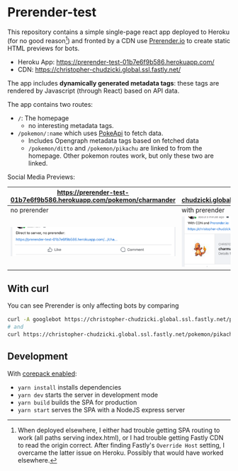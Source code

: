 # Prerender-test

This repository contains a simple single-page react app deployed to Heroku (for no good reason[^1]) and fronted by a CDN use [Prerender.io](https://prerender.io) to create static HTML previews for bots.

[^1]: When deployed elsewhere, I either had trouble getting SPA routing to work (all paths serving index.html), or I had trouble getting Fastly CDN to read the origin correct. After finding Fastly's `Override Host` setting, I overcame the latter issue on Heroku. Possibly that would have worked elsewhere.

- Heroku App: https://prerender-test-01b7e6f9b586.herokuapp.com/
- CDN: https://christopher-chudzicki.global.ssl.fastly.net/

The app includes **dynamically generated metadata tags**: these tags are rendered by Javascript (through React) based on API data.

The app contains two routes:

- `/`: The homepage
  - no interesting metadata tags.
- `/pokemon/:name` which uses [PokeApi](https://pokeapi.co/) to fetch data.
  - Includes Opengraph metadata tags based on fetched data
  - `/pokemon/ditto` and `/pokemon/pikachu` are linked to from the homepage. Other pokemon routes work, but only these two are linked.

Social Media Previews:

| https://prerender-test-01b7e6f9b586.herokuapp.com/pokemon/charmander | https://christopher-chudzicki.global.ssl.fastly.net/pokemon/charmander |
| -------------------------------------------------------------------- | ---------------------------------------------------------------------- |
| no prerender                                                         | with prerender                                                         |
| ![without prerender](./readme_images/without_prerender.png)          | ![with prerender](./readme_images/with_prerender.png)                  |

## With curl

You can see Prerender is only affecting bots by comparing

```sh
curl -A googlebot https://christopher-chudzicki.global.ssl.fastly.net/pokemon/pikachu
# and
curl https://christopher-chudzicki.global.ssl.fastly.net/pokemon/pikachu
```

## Development

With [corepack enabled](https://github.com/nodejs/corepack#corepack-enable--name):

- `yarn install` installs dependencies
- `yarn dev` starts the server in development mode
- `yarn build` builds the SPA for production
- `yarn start` serves the SPA with a NodeJS express server
